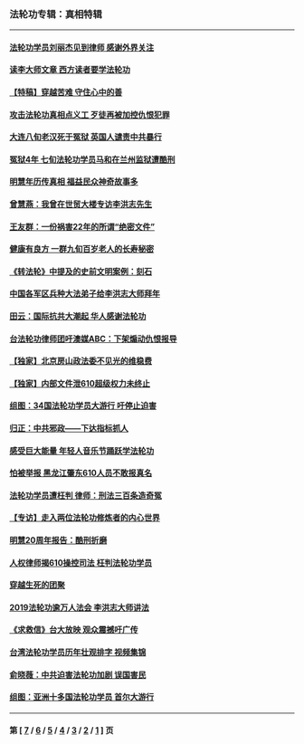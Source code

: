 ### 法轮功专辑：真相特辑
---
#### [法轮功学员刘丽杰见到律师 感谢外界关注](../../pages/nf4389/n13927012.md?03210430) 
#### [读李大师文章 西方读者要学法轮功](../../pages/nf4389/n13925142.md?03210430) 
#### [【特稿】穿越苦难 守住心中的善](../../pages/nf4389/n13784979.md?03210430) 
#### [攻击法轮功真相点义工 歹徒再被加控仇恨犯罪](../../pages/nf4389/n13601019.md?03210430) 
#### [大连八旬老汉死于冤狱 英国人谴责中共暴行](../../pages/nf4389/n13480118.md?03210430) 
#### [冤狱4年 七旬法轮功学员马和在兰州监狱遭酷刑](../../pages/nf4389/n13304688.md?03210430) 
#### [明慧年历传真相 福益民众神奇故事多](../../pages/nf4389/n13294545.md?03210430) 
#### [曾慧燕：我曾在世贸大楼专访李洪志先生](../../pages/nf4389/n12898729.md?03210430) 
#### [王友群：一份祸害22年的所谓“绝密文件”](../../pages/nf4389/n12871750.md?03210430) 
#### [健康有良方 一群九旬百岁老人的长寿秘密](../../pages/nf4389/n12847475.md?03210430) 
#### [《转法轮》中提及的史前文明案例：刻石](../../pages/nf4389/n12758577.md?03210430) 
#### [中国各军区兵种大法弟子给李洪志大师拜年](../../pages/nf4389/n12750047.md?03210430) 
#### [田云：国际抗共大潮起 华人感谢法轮功](../../pages/nf4389/n12357708.md?03210430) 
#### [台法轮功律师团吁澳媒ABC：下架煽动仇恨报导](../../pages/nf4389/n12279917.md?03210430) 
#### [【独家】北京房山政法委不见光的维稳费](../../pages/nf4389/n12031979.md?03210430) 
#### [【独家】内部文件泄610超级权力未终止](../../pages/nf4389/n12023895.md?03210430) 
#### [组图：34国法轮功学员大游行 吁停止迫害](../../pages/nf4389/n11492658.md?03210430) 
#### [归正：中共邪政——下达指标抓人](../../pages/nf4389/n11474770.md?03210430) 
#### [感受巨大能量 年轻人音乐节踊跃学法轮功](../../pages/nf4389/n11441981.md?03210430) 
#### [怕被举报 黑龙江肇东610人员不敢报真名](../../pages/nf4389/n11436499.md?03210430) 
#### [法轮功学员遭枉判 律师：刑法三百条造奇冤](../../pages/nf4389/n11433943.md?03210430) 
#### [【专访】走入两位法轮功修炼者的内心世界](../../pages/nf4389/n11415623.md?03210430) 
#### [明慧20周年报告：酷刑折磨](../../pages/nf4389/n11387954.md?03210430) 
#### [人权律师揭610操控司法 枉判法轮功学员](../../pages/nf4389/n11313370.md?03210430) 
#### [穿越生死的团聚](../../pages/nf4389/n11258922.md?03210430) 
#### [2019法轮功逾万人法会 李洪志大师讲法](../../pages/nf4389/n11265303.md?03210430) 
#### [《求救信》台大放映 观众震撼吁广传](../../pages/nf4389/n10922251.md?03210430) 
#### [台湾法轮功学员历年壮观排字 视频集锦](../../pages/nf4389/n10878789.md?03210430) 
#### [俞晓薇：中共迫害法轮功加剧 误国害民](../../pages/nf4389/n10859260.md?03210430) 
#### [组图：亚洲十多国法轮功学员 首尔大游行](../../pages/nf4389/n10781149.md?03210430) 

---
#### 第 [ [7](./7.md?03210430) / [6](./6.md?03210430) / [5](./5.md?03210430) / [4](./4.md?03210430) / [3](./3.md?03210430) / [2](./2.md?03210430) / [1](./1.md?03210430) ] 页
